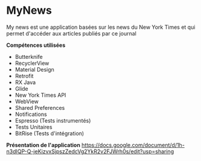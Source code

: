 # MyNews
My news est une application basées sur les news du New York Times et qui permet d'accéder aux articles publiés par ce journal

**Compétences utilisées**
- Butterknife
- RecyclerView
- Material Design
- Retrofit
- RX Java
- Glide
- New York Times API
- WebView
- Shared Preferences
- Notifications
- Espresso (Tests instrumentés)
- Tests Unitaires
- BitRise (Tests d'intégration)

**Présentation de l'application**
<https://docs.google.com/document/d/1h-n3dIQP-Q-jeKizvxSjpszZedcVg2YkR2v2FJWrh0s/edit?usp=sharing>
